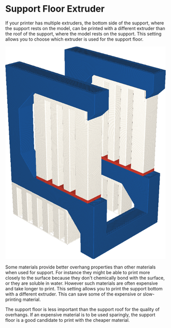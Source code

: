 Support Floor Extruder
====
If your printer has multiple extruders, the bottom side of the support, where the support rests on the model, can be printed with a different extruder than the roof of the support, where the model rests on the support. This setting allows you to choose which extruder is used for the support floor.

<!--screenshot {
"image_path": "support_bottom_extruder_nr.png",
"models": [
    {
        "script": "question_stick_clip.scad",
        "transformation": ["rotateY(90)"],
        "object_settings": {"extruder_nr": 1}
    }
],
"camera_position": [134, 134, 113],
"settings": {
    "support_enable": true,
    "support_interface_enable": true,
    "support_use_towers": false,
    "support_extruder_nr": 3,
    "support_bottom_extruder_nr": 2
},
"colour_scheme": "material_colour",
"colours": 64
}-->
![The support floor is printed in red, but the support roof in white](../images/support_bottom_extruder_nr.png)

Some materials provide better overhang properties than other materials when used for support. For instance they might be able to print more closely to the surface because they don't chemically bond with the surface, or they are soluble in water. However such materials are often expensive and take longer to print. This setting allows you to print the support bottom with a different extruder. This can save some of the expensive or slow-printing material.

The support floor is less important than the support roof for the quality of overhangs. If an expensive material is to be used sparingly, the support floor is a good candidate to print with the cheaper material.
